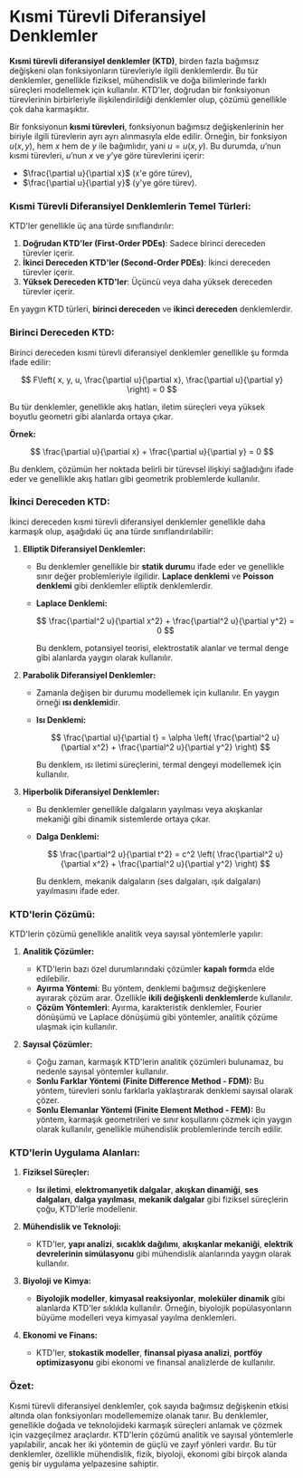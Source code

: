 # Kısmi Türevli Diferansiyel Denklemler

**Kısmi türevli diferansiyel denklemler (KTD)**, birden fazla bağımsız değişkeni olan fonksiyonların türevleriyle ilgili denklemlerdir. Bu tür denklemler, genellikle fiziksel, mühendislik ve doğa bilimlerinde farklı süreçleri modellemek için kullanılır. KTD'ler, doğrudan bir fonksiyonun türevlerinin birbirleriyle ilişkilendirildiği denklemler olup, çözümü genellikle çok daha karmaşıktır.

Bir fonksiyonun **kısmi türevleri**, fonksiyonun bağımsız değişkenlerinin her biriyle ilgili türevlerin ayrı ayrı alınmasıyla elde edilir. Örneğin, bir fonksiyon $u(x, y)$, hem $x$ hem de $y$ ile bağımlıdır, yani $u = u(x, y)$. Bu durumda, $u$’nun kısmi türevleri, $u$’nun $x$ ve $y$’ye göre türevlerini içerir:

* $\frac{\partial u}{\partial x}$ (x'e göre türev),
* $\frac{\partial u}{\partial y}$ (y'ye göre türev).

### Kısmi Türevli Diferansiyel Denklemlerin Temel Türleri:

KTD'ler genellikle üç ana türde sınıflandırılır:

1. **Doğrudan KTD'ler (First-Order PDEs)**: Sadece birinci dereceden türevler içerir.
2. **İkinci Dereceden KTD'ler (Second-Order PDEs)**: İkinci dereceden türevler içerir.
3. **Yüksek Dereceden KTD'ler**: Üçüncü veya daha yüksek dereceden türevler içerir.

En yaygın KTD türleri, **birinci dereceden** ve **ikinci dereceden** denklemlerdir.

### Birinci Dereceden KTD:

Birinci dereceden kısmi türevli diferansiyel denklemler genellikle şu formda ifade edilir:

$$
F\left( x, y, u, \frac{\partial u}{\partial x}, \frac{\partial u}{\partial y} \right) = 0
$$

Bu tür denklemler, genellikle akış hatları, iletim süreçleri veya yüksek boyutlu geometri gibi alanlarda ortaya çıkar.

**Örnek:**

$$
\frac{\partial u}{\partial x} + \frac{\partial u}{\partial y} = 0
$$

Bu denklem, çözümün her noktada belirli bir türevsel ilişkiyi sağladığını ifade eder ve genellikle akış hatları gibi geometrik problemlerde kullanılır.

### İkinci Dereceden KTD:

İkinci dereceden kısmi türevli diferansiyel denklemler genellikle daha karmaşık olup, aşağıdaki üç ana türde sınıflandırılabilir:

1. **Elliptik Diferansiyel Denklemler:**

   * Bu denklemler genellikle bir **statik durum**u ifade eder ve genellikle sınır değer problemleriyle ilgilidir. **Laplace denklemi** ve **Poisson denklemi** gibi denklemler elliptik denklemlerdir.
   * **Laplace Denklemi:**

     $$
     \frac{\partial^2 u}{\partial x^2} + \frac{\partial^2 u}{\partial y^2} = 0
     $$

     Bu denklem, potansiyel teorisi, elektrostatik alanlar ve termal denge gibi alanlarda yaygın olarak kullanılır.

2. **Parabolik Diferansiyel Denklemler:**

   * Zamanla değişen bir durumu modellemek için kullanılır. En yaygın örneği **ısı denklemi**dir.
   * **Isı Denklemi:**

     $$
     \frac{\partial u}{\partial t} = \alpha \left( \frac{\partial^2 u}{\partial x^2} + \frac{\partial^2 u}{\partial y^2} \right)
     $$

     Bu denklem, ısı iletimi süreçlerini, termal dengeyi modellemek için kullanılır.

3. **Hiperbolik Diferansiyel Denklemler:**

   * Bu denklemler genellikle dalgaların yayılması veya akışkanlar mekaniği gibi dinamik sistemlerde ortaya çıkar.
   * **Dalga Denklemi:**

     $$
     \frac{\partial^2 u}{\partial t^2} = c^2 \left( \frac{\partial^2 u}{\partial x^2} + \frac{\partial^2 u}{\partial y^2} \right)
     $$

     Bu denklem, mekanik dalgaların (ses dalgaları, ışık dalgaları) yayılmasını ifade eder.

### KTD'lerin Çözümü:

KTD'lerin çözümü genellikle analitik veya sayısal yöntemlerle yapılır:

1. **Analitik Çözümler:**

   * KTD'lerin bazı özel durumlarındaki çözümler **kapalı form**da elde edilebilir.
   * **Ayırma Yöntemi**: Bu yöntem, denklemi bağımsız değişkenlere ayırarak çözüm arar. Özellikle **ikili değişkenli denklemler**de kullanılır.
   * **Çözüm Yöntemleri**: Ayırma, karakteristik denklemler, Fourier dönüşümü ve Laplace dönüşümü gibi yöntemler, analitik çözüme ulaşmak için kullanılır.

2. **Sayısal Çözümler:**

   * Çoğu zaman, karmaşık KTD'lerin analitik çözümleri bulunamaz, bu nedenle sayısal yöntemler kullanılır.
   * **Sonlu Farklar Yöntemi (Finite Difference Method - FDM):** Bu yöntem, türevleri sonlu farklarla yaklaştırarak denklemi sayısal olarak çözer.
   * **Sonlu Elemanlar Yöntemi (Finite Element Method - FEM):** Bu yöntem, karmaşık geometrileri ve sınır koşullarını çözmek için yaygın olarak kullanılır, genellikle mühendislik problemlerinde tercih edilir.

### KTD'lerin Uygulama Alanları:

1. **Fiziksel Süreçler:**

   * **Isı iletimi**, **elektromanyetik dalgalar**, **akışkan dinamiği**, **ses dalgaları**, **dalga yayılması**, **mekanik dalgalar** gibi fiziksel süreçlerin çoğu, KTD'lerle modellenir.

2. **Mühendislik ve Teknoloji:**

   * KTD'ler, **yapı analizi**, **sıcaklık dağılımı**, **akışkanlar mekaniği**, **elektrik devrelerinin simülasyonu** gibi mühendislik alanlarında yaygın olarak kullanılır.

3. **Biyoloji ve Kimya:**

   * **Biyolojik modeller**, **kimyasal reaksiyonlar**, **moleküler dinamik** gibi alanlarda KTD'ler sıklıkla kullanılır. Örneğin, biyolojik popülasyonların büyüme modelleri veya kimyasal yayılma denklemleri.

4. **Ekonomi ve Finans:**

   * KTD'ler, **stokastik modeller**, **finansal piyasa analizi**, **portföy optimizasyonu** gibi ekonomi ve finansal analizlerde de kullanılır.

### Özet:

Kısmi türevli diferansiyel denklemler, çok sayıda bağımsız değişkenin etkisi altında olan fonksiyonları modellememize olanak tanır. Bu denklemler, genellikle doğada ve teknolojideki karmaşık süreçleri anlamak ve çözmek için vazgeçilmez araçlardır. KTD'lerin çözümü analitik ve sayısal yöntemlerle yapılabilir, ancak her iki yöntemin de güçlü ve zayıf yönleri vardır. Bu tür denklemler, özellikle mühendislik, fizik, biyoloji, ekonomi gibi birçok alanda geniş bir uygulama yelpazesine sahiptir.
